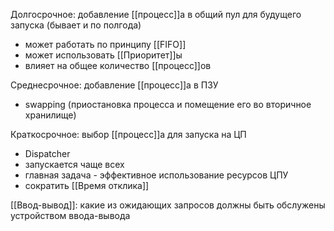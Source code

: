 Долгосрочное: добавление [[процесс]]а в общий пул для будущего запуска
(бывает и по полгода)
- может работать по принципу [[FIFO]]
- может использовать [[Приоритет]]ы
- влияет на общее количество [[процесс]]ов

Среднесрочное: добавление [[процесс]]а в ПЗУ
- swapping (приостановка процесса и помещение его во вторичное хранилище)

Краткосрочное: выбор [[процесс]]а для запуска на ЦП
- Dispatcher
- запускается чаще всех
- главная задача - эффективное использование ресурсов ЦПУ
- сократить [[Время отклика]]

[[Ввод-вывод]]: какие из ожидающих запросов должны быть обслужены устройством ввода-вывода